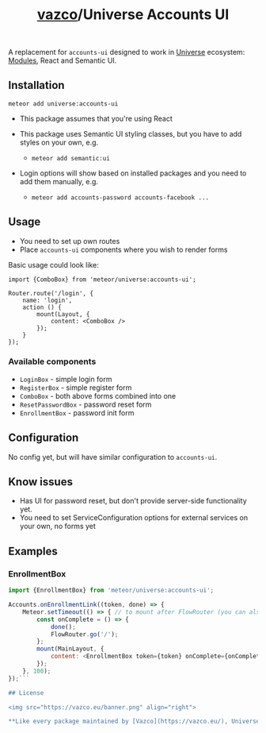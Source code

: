 
<h1 align="center">
    <a href="https://github.com/vazco">vazco</a>/Universe Accounts UI
</h1>

&nbsp;

A replacement for `accounts-ui` designed to work in [Universe](http://vazco.eu) ecosystem: [Modules](https://atmospherejs.com/universe/modules), React and Semantic UI.

## Installation

    meteor add universe:accounts-ui

- This package assumes that you're using React
- This package uses Semantic UI styling classes, but you have to add styles on your own, e.g.
    * `meteor add semantic:ui`

- Login options will show based on installed packages and you need to add them manually, e.g.
    * `meteor add accounts-password accounts-facebook ...`

## Usage

- You need to set up own routes
- Place `accounts-ui` components where you wish to render forms

Basic usage could look like:

    import {ComboBox} from 'meteor/universe:accounts-ui';

    Router.route('/login', {
        name: 'login',
        action () {
            mount(Layout, {
                content: <ComboBox />
            });
        }
    });

### Available components

- `LoginBox` - simple login form
- `RegisterBox` - simple register form
- `ComboBox` - both above forms combined into one
- `ResetPasswordBox` - password reset form
- `EnrollmentBox` - password init form

## Configuration

No config yet, but will have similar configuration to `accounts-ui`.

## Know issues

- Has UI for password reset, but don't provide server-side functionality yet.
- You need to set ServiceConfiguration options for external services on your own, no forms yet

## Examples

### EnrollmentBox

```javascript
import {EnrollmentBox} from 'meteor/universe:accounts-ui';

Accounts.onEnrollmentLink((token, done) => {
    Meteor.setTimeout(() => { // to mount after FlowRouter (you can also use Accounts.urls.enrollAccount)
        const onComplete = () => {
            done();
            FlowRouter.go('/');
        };
        mount(MainLayout, {
            content: <EnrollmentBox token={token} onComplete={onComplete} />
        });
    }, 100);
});```

## License

<img src="https://vazco.eu/banner.png" align="right">

**Like every package maintained by [Vazco](https://vazco.eu/), Universe Accounts UI is [MIT licensed](https://github.com/vazco/uniforms/blob/master/LICENSE).**
